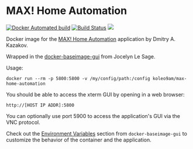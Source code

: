 # MAX! Home Automation
[![Docker Automated build](https://img.shields.io/docker/automated/rhopman/max-home-automation.svg)](https://hub.docker.com/r/rhopman/max-home-automation/) [![Build Status](https://api.travis-ci.org/rhopman/max-home-automation.svg?branch=master)](https://travis-ci.org/rhopman/max-home-automation) [![](https://images.microbadger.com/badges/image/rhopman/max-home-automation.svg)](https://microbadger.com/images/rhopman/max-home-automation "latest")

Docker image for the [MAX! Home Automation](http://www.dmitry-kazakov.de/ada/max_home_automation.htm) application by Dmitry A. Kazakov.

Wrapped in the [docker-baseimage-gui](https://github.com/jlesage/docker-baseimage-gui) from Jocelyn Le Sage.

Usage:

    docker run --rm -p 5800:5800 -v /my/config/path:/config koleo9am/max-home-automation

You should be able to access the xterm GUI by opening in a web browser:

`http://[HOST IP ADDR]:5800`

You can optionally use port 5900 to access the application's GUI via the VNC protocol.

Check out the [Environment Variables](https://github.com/jlesage/docker-baseimage-gui/#environment-variables) section from `docker-baseimage-gui` to customize the behavior of the container and the application.
